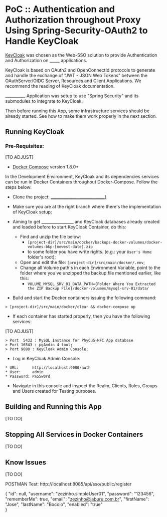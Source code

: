 # PoC :: Authentication and Authorization throughout Proxy Using Spring-Security-OAuth2 to Handle KeyCloak

[KeyCloak](http://www.keycloak.org) was chosen as the Web-SSO solution to provide Authentication and Authorization on _____ applications.

KeyCloak is based on OAuth2 and OpenConnectId protocols to generate and handle the exchange of "JWT - JSON Web Tokens" between the OAuthServer/OIDC Server, Resources and Client Applications. We recommend the reading of KeyCloak documentation. 

__________ Application was setup to use "Spring Security" and its submodules to integrate to KeyCloak.

Then before running this App, some infrastructure services should be already started. See how to make them work properly in the next section.

## Running KeyCloak

### Pre-Requisites:

[TO ADJUST]
 - [Docker Compose](https://docs.docker.com/compose/) version 1.8.0+

In the Development Environment, KeyCloak and its dependencies services can be run in Docker Containers throughout Docker-Compose. Follow the steps below:

- Clone the project: [___________________________)](https://github.com/scout23DF/????.git)
- Make sure you are at the right branch where there's the implementation of KeyCloak setup;   
- Aiming to get ________________ and KeyCloak databases already created and loaded before to start KeyCloak Container, do this:

  * Find and unzip the file below: 
     * `[project-dir]/src/main/docker/backups-docker-volumes/docker-volumes-bkp-[newest-date].zip`
     * to some folder you have write rights. (e.g.: your `User's Home` folder's root);
  * Open and edit the file: `[project-dir]/src/main/docker/.env`;
  * Change all Volume path's in each Environment Variable, point to the folder where you've unzipped the backup file mentioned earlier, like this:
    * `VOLUME_MYSQL_SRV_01_DATA_PATH={Folder Where You Extracted the ZIP Backup File}/docker-volumes/mysql-srv-01/data/`

- Build and start the Docker containers issuing the following command:
````
> [project-dir]/src/main/docker/clear && docker-compose up
````
- If each container has started properly, then you have the following services:

[TO ADJUST]
````
> Port  5432 : MySQL Instance for PhyCuS-HFC App database
> Port 16543 : pgAmdin 4 tool;
> Port 9080 : KeyCloak Admin Console;
````
  
- Log in KeyCloak Admin Console:

````
* URL:      http://localhost:9080/auth
* User:     admin
* Password: Pa55w0rd
````
       
- Navigate in this console and inspect the Realm, Clients, Roles, Groups and Users created for Testing purposes.

## Building and Running this App

[TO DO]

## Stopping All Services in Docker Containers

[TO DO]

## Know Issues

[TO DO]




POSTMAN Test:
http://localhost:8085/api/sso/public/register

{
    "id": null,
    "username": "zezinho.simpleUser01",
    "password": "123456",
    "rememberMe": true,
    "email": "zezinho@jaburu.com.br",
    "firstName": "Jose",
    "lastName": "Bocoio", 
    "enabled": "true"  
}